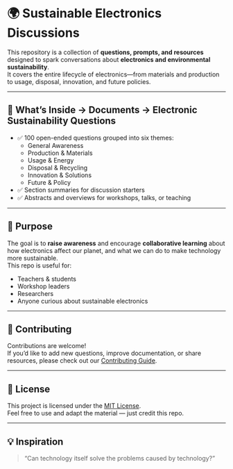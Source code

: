 # 🌍 Sustainable Electronics Discussions

This repository is a collection of **questions, prompts, and resources** designed to spark conversations about **electronics and environmental sustainability**.  
It covers the entire lifecycle of electronics—from materials and production to usage, disposal, innovation, and future policies.  

---

## 📌 What’s Inside -> Documents -> Electronic Sustainability Questions
- ✅ 100 open-ended questions grouped into six themes:
  - General Awareness
  - Production & Materials
  - Usage & Energy
  - Disposal & Recycling
  - Innovation & Solutions
  - Future & Policy
- ✅ Section summaries for discussion starters
- ✅ Abstracts and overviews for workshops, talks, or teaching

---

## 🎯 Purpose
The goal is to **raise awareness** and encourage **collaborative learning** about how electronics affect our planet, and what we can do to make technology more sustainable.  
This repo is useful for:
- Teachers & students  
- Workshop leaders  
- Researchers  
- Anyone curious about sustainable electronics  

---

## 🤝 Contributing
Contributions are welcome!  
If you’d like to add new questions, improve documentation, or share resources, please check out our [Contributing Guide](CONTRIBUTING.md).  

---

## 📖 License
This project is licensed under the [MIT License](LICENSE).  
Feel free to use and adapt the material — just credit this repo.  

---

## 💡 Inspiration

> “Can technology itself solve the problems caused by technology?”  

